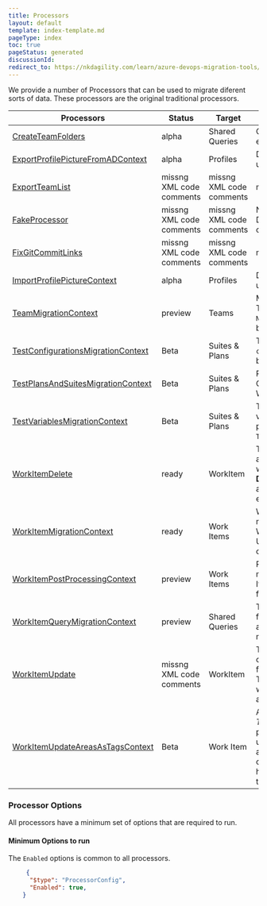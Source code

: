 ```yaml
---
title: Processors
layout: default
template: index-template.md
pageType: index
toc: true
pageStatus: generated
discussionId: 
redirect_to: https://nkdagility.com/learn/azure-devops-migration-tools/Reference/v1/Processors/
---
```


We provide a number of Processors that can be used to migrate diferent sorts of data. These processors are the original traditional processors.

| Processors | Status | Target    | Usage                              |
|------------------------|---------|---------|------------------------------------------|
| [CreateTeamFolders](CreateTeamFolders.md) | alpha | Shared Queries | Creates folders in Sared Queries for each Team |
| [ExportProfilePictureFromADContext](ExportProfilePictureFromADContext.md) | alpha | Profiles | Downloads corporate images and updates TFS/Azure DevOps profiles |
| [ExportTeamList](ExportTeamList.md) | missng XML code comments | missng XML code comments | missng XML code comments |
| [FakeProcessor](FakeProcessor.md) | missng XML code comments | missng XML code comments | Note: this is only for internal usage. Don't use this in your configurations. |
| [FixGitCommitLinks](FixGitCommitLinks.md) | missng XML code comments | missng XML code comments | missng XML code comments |
| [ImportProfilePictureContext](ImportProfilePictureContext.md) | alpha | Profiles | Downloads corporate images and updates TFS/Azure DevOps profiles |
| [TeamMigrationContext](TeamMigrationContext.md) | preview | Teams | Migrates Teams and Team Settings: This should be run after `NodeStructuresMigrationConfig` and before all other processors. |
| [TestConfigurationsMigrationContext](TestConfigurationsMigrationContext.md) | Beta | Suites & Plans | This processor can migrate `test configuration`. This should be run before `LinkMigrationConfig`. |
| [TestPlansAndSuitesMigrationContext](TestPlansAndSuitesMigrationContext.md) | Beta | Suites & Plans | Rebuilds Suits and plans for Test Cases migrated using the WorkItemMigration |
| [TestVariablesMigrationContext](TestVariablesMigrationContext.md) | Beta | Suites & Plans | This processor can migrate test variables that are defined in the test plans / suites. This must run before `TestPlansAndSuitesMigrationConfig`. |
| [WorkItemDelete](WorkItemDelete.md) | ready | WorkItem | The `WorkItemDelete` processor allows you to delete any amount of work items that meet the query. **DANGER:** This is not a recoverable action and should be use with extream caution. |
| [WorkItemMigrationContext](WorkItemMigrationContext.md) | ready | Work Items | WorkItemMigrationConfig is the main processor used to Migrate Work Items, Links, and Attachments. Use `WorkItemMigrationConfig` to configure. |
| [WorkItemPostProcessingContext](WorkItemPostProcessingContext.md) | preview | Work Items | Reapply field mappings after a migration. Does not migtate Work Items, only reapplied changes to filed mappings. |
| [WorkItemQueryMigrationContext](WorkItemQueryMigrationContext.md) | preview | Shared Queries | This processor can migrate queries for work items. Only shared queries are included. Personal queries can't migrate with this tool. |
| [WorkItemUpdate](WorkItemUpdate.md) | missng XML code comments | WorkItem | This processor allows you to make changes in place where we load from teh Target and update the Target. This is used for bulk updates with the most common reason being a process template change. |
| [WorkItemUpdateAreasAsTagsContext](WorkItemUpdateAreasAsTagsContext.md) | Beta | Work Item | A common issue with older *TFS/Azure DevOps* instances is the proliferation of `Area Paths`. With the use of `Area Path` for `Teams` and the addition of the `Node Name` column option these extensive tag hierarchies should instad be moved to tags. |


### Processor Options

 All processors have a minimum set of options that are required to run. 

#### Minimum Options to run
The `Enabled` options is common to all processors.


```JSON
     {
      "$type": "ProcessorConfig",
      "Enabled": true,
    }
```